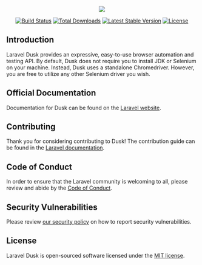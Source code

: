 <p align="center"><img src="https://laravel.com/assets/img/components/logo-dusk.svg"></p>

<p align="center">
<a href="https://github.com/laravel/dusk/actions"><img src="https://github.com/laravel/dusk/workflows/tests/badge.svg" alt="Build Status"></a>
<a href="https://packagist.org/packages/laravel/dusk"><img src="https://img.shields.io/packagist/dt/laravel/dusk" alt="Total Downloads"></a>
<a href="https://packagist.org/packages/laravel/dusk"><img src="https://img.shields.io/packagist/v/laravel/dusk" alt="Latest Stable Version"></a>
<a href="https://packagist.org/packages/laravel/dusk"><img src="https://img.shields.io/packagist/l/laravel/dusk" alt="License"></a>
</p>

## Introduction

Laravel Dusk provides an expressive, easy-to-use browser automation and testing API. By default, Dusk does not require you to install JDK or Selenium on your machine. Instead, Dusk uses a standalone Chromedriver. However, you are free to utilize any other Selenium driver you wish.

## Official Documentation

Documentation for Dusk can be found on the [Laravel website](https://laravel.com/docs/dusk).

## Contributing

Thank you for considering contributing to Dusk! The contribution guide can be found in the [Laravel documentation](https://laravel.com/docs/contributions).

## Code of Conduct

In order to ensure that the Laravel community is welcoming to all, please review and abide by the [Code of Conduct](https://laravel.com/docs/contributions#code-of-conduct).

## Security Vulnerabilities

Please review [our security policy](https://github.com/laravel/dusk/security/policy) on how to report security vulnerabilities.

## License

Laravel Dusk is open-sourced software licensed under the [MIT license](LICENSE.md).
